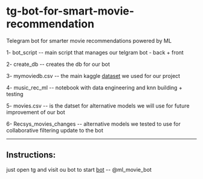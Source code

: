 # tg-bot-for-smart-movie-recommendation
Telegram bot for smarter movie recommendations powered by ML

1- bot_script -- main script that manages our telgram bot - back + front

2- create_db -- creates the db for our bot

3- mymoviedb.csv -- the main kaggle [dataset]( https://www.kaggle.com/datasets/disham993/9000-movies-dataset) we used for our project

4- music_rec_ml -- notebook with data engineering and knn building + testing

5- movies.csv -- is the datset for alternative models we will use for future improvement of our bot 

6- Recsys_movies_changes -- alternative models we tested to use for collaborative filtering update to the bot


----
## Instructions:
  just open tg and visit ou bot to start [bot](tg://@ml_movie_bot) -- @ml_movie_bot

  

